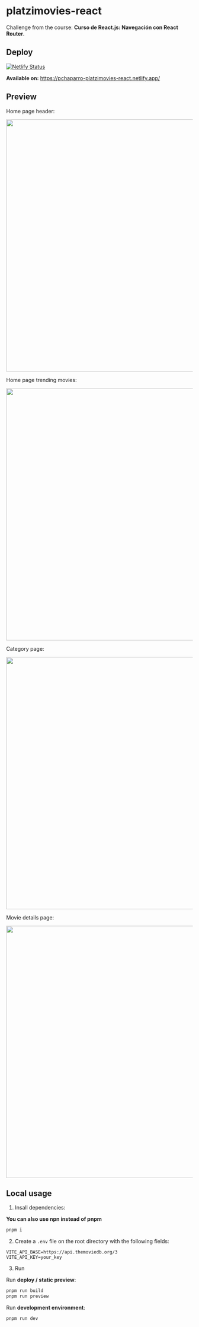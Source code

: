 # platzimovies-react

Challenge from the course: **Curso de React.js: Navegación con React Router**.

## Deploy

[![Netlify Status](https://api.netlify.com/api/v1/badges/f97cc9ef-9d87-44cf-989a-15fba9df190b/deploy-status)](https://app.netlify.com/sites/pchaparro-platzimovies-react/deploys)

**Available on:** https://pchaparro-platzimovies-react.netlify.app/

## Preview

Home page header:

<p align="center">
  <img src="https://user-images.githubusercontent.com/94259578/204146483-0ec6641c-dbf5-48d6-8488-659aab4420b6.png" width="680px"/>
</p>

Home page trending movies:

<p align="center">
  <img src="https://user-images.githubusercontent.com/94259578/204146509-e3a56597-68c3-498a-a3d4-e84f87bf3313.png" width="680px"/>
</p>

Category page:

<p align="center">
  <img src="https://user-images.githubusercontent.com/94259578/204146615-5d94eb19-113e-406e-a63e-120061848067.png" width="680px"/>
</p>

Movie details page:

<p align="center">
  <img src="https://user-images.githubusercontent.com/94259578/204146730-81261673-e9e2-43df-9376-3577a2e5c9f7.png" width="680px"/>
</p>

## Local usage

1. Insall dependencies:

**You can also use npn instead of pnpm**

```bash
pnpm i
```

2. Create a `.env` file on the root directory with the following fields:

```
VITE_API_BASE=https://api.themoviedb.org/3
VITE_API_KEY=your_key
```

3. Run

Run **deploy / static preview**:

```bash
pnpm run build
pnpm run preview
```

Run **development environment**:

```bash
pnpm run dev
```
